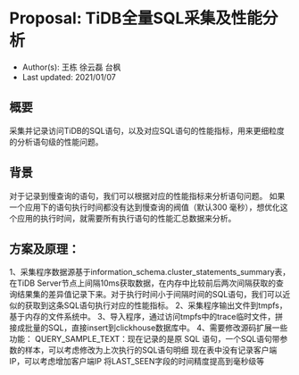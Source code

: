 # Proposal: TiDB全量SQL采集及性能分析
- Author(s): 王栋 徐云磊 台枫
- Last updated: 2021/01/07

## 概要
采集并记录访问TiDB的SQL语句，以及对应SQL语句的性能指标，用来更细粒度的分析语句级的性能问题。

## 背景
对于记录到慢查询的语句，我们可以根据对应的性能指标来分析语句问题。
如果一个应用下的语句执行时间都没有达到慢查询的阀值（默认300 毫秒），想优化这个应用的执行时间，就需要所有执行语句的性能汇总数据来分析。

## 方案及原理：
1、采集程序数据源基于information_schema.cluster_statements_summary表，在TiDB Server节点上间隔10ms获取数据，在内存中比较前后两次间隔获取的查询结果集的差异值记录下来。对于执行时间小于间隔时间的SQL语句，我们可以近似的获取到这条SQL语句执行对应的性能指标。
2、采集程序输出文件到tmpfs，基于内存的文件系统中。
3、导入程序，通过访问tmpfs中的trace临时文件，拼接成批量的SQL，直接insert到clickhouse数据库中。
4、需要修改源码扩展一些功能：
QUERY_SAMPLE_TEXT：现在记录的是原 SQL 语句，一个SQL语句带参数的样本，可以考虑修改为上次执行的SQL语句明细
现在表中没有记录客户端IP，可以考虑增加客户端IP
将LAST_SEEN字段的时间精度提高到毫秒级等
